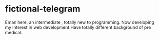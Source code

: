 # fictional-telegram
Eman here, an intermediate , totally new to programming. Now developing my interest in web development.Have totally different background of pre medical.
